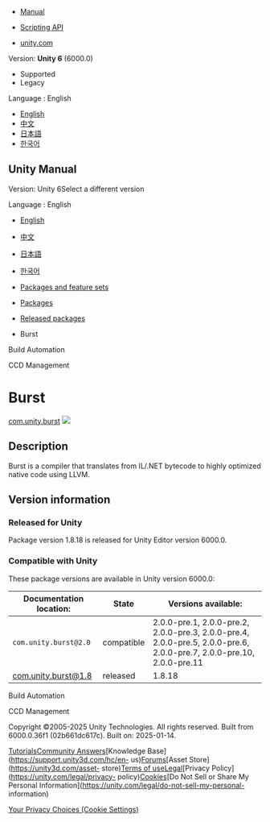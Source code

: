 [](https://docs.unity3d.com)

  * [Manual](../Manual/index.html)
  * [Scripting API](../ScriptReference/index.html)

  * [unity.com](https://unity.com/)

Version: **Unity 6** (6000.0)

  * Supported
  * Legacy

Language : English

  * [English](/Manual/com.unity.burst.html)
  * [中文](/cn/current/Manual/com.unity.burst.html)
  * [日本語](/ja/current/Manual/com.unity.burst.html)
  * [한국어](/kr/current/Manual/com.unity.burst.html)

[](https://docs.unity3d.com)

## Unity Manual

Version: Unity 6Select a different version

Language : English

  * [English](/Manual/com.unity.burst.html)
  * [中文](/cn/current/Manual/com.unity.burst.html)
  * [日本語](/ja/current/Manual/com.unity.burst.html)
  * [한국어](/kr/current/Manual/com.unity.burst.html)

  * [Packages and feature sets](PackagesList.html)
  * [Packages](Packages-all.html)
  * [Released packages](pack-safe.html)
  * Burst 

[](com.unity.services.cloud-build.html)

Build Automation

[](com.unity.services.ccd.management.html)

CCD Management

# Burst

[com.unity.burst](https://docs.unity3d.com/Packages/com.unity.burst@1.8/manual/index.html)
![](../uploads/Main/iconRel.png)

## Description

Burst is a compiler that translates from IL/.NET bytecode to highly optimized
native code using LLVM.

## Version information

### Released for Unity

Package version 1.8.18 is released for Unity Editor version 6000.0.

### Compatible with Unity

These package versions are available in Unity version 6000.0:

**Documentation location:** | **State** | **Versions available:**  
---|---|---  
`com.unity.burst@2.0` | compatible | 2.0.0-pre.1, 2.0.0-pre.2, 2.0.0-pre.3, 2.0.0-pre.4, 2.0.0-pre.5, 2.0.0-pre.6, 2.0.0-pre.7, 2.0.0-pre.10, 2.0.0-pre.11  
[com.unity.burst@1.8](https://docs.unity3d.com/Packages/com.unity.burst@1.8/manual/index.html) | released | 1.8.18  
  
[](com.unity.services.cloud-build.html)

Build Automation

[](com.unity.services.ccd.management.html)

CCD Management

Copyright ©2005-2025 Unity Technologies. All rights reserved. Built from
6000.0.36f1 (02b661dc617c). Built on: 2025-01-14.

[Tutorials](https://learn.unity.com/)[Community
Answers](https://answers.unity3d.com)[Knowledge
Base](https://support.unity3d.com/hc/en-
us)[Forums](https://forum.unity3d.com)[Asset Store](https://unity3d.com/asset-
store)[Terms of
use](https://docs.unity3d.com/Manual/TermsOfUse.html)[Legal](https://unity.com/legal)[Privacy
Policy](https://unity.com/legal/privacy-
policy)[Cookies](https://unity.com/legal/cookie-policy)[Do Not Sell or Share
My Personal Information](https://unity.com/legal/do-not-sell-my-personal-
information)

[Your Privacy Choices (Cookie Settings)](javascript:void\(0\);)

